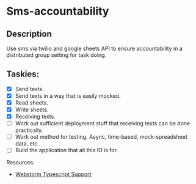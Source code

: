 Sms-accountability
======

Description
---
Use sms via twilio and google sheets API to ensure accountability in a distributed group setting for task doing.

Taskies:
---
 - [x] Send texts.
 - [x] Send texts in a way that is easily mocked.
 - [x] Read sheets.
 - [x] Write sheets.
 - [x] Receiving texts.
 - [ ] Work out sufficient deployment stuff that receiving texts can be done practically.
 - [ ] Work out method for testing. Async, time-based, mock-spreadsheet data, etc.
 - [ ] Build the application that all this IO is for.

Resources:
 - [Webstorm Typescript Support](https://www.jetbrains.com/help/webstorm/2016.3/transpiling-typescript-to-javascript.html)

